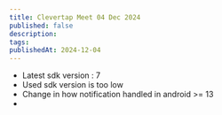 ```yaml
---
title: Clevertap Meet 04 Dec 2024
published: false
description: 
tags: 
publishedAt: 2024-12-04
---
```


- Latest sdk version : 7
- Used sdk version is too low
- Change in how notification handled in android >= 13
- 